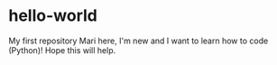 # hello-world
My first repository
Mari here, I'm new and I want to learn how to code (Python)!
Hope this will help.
